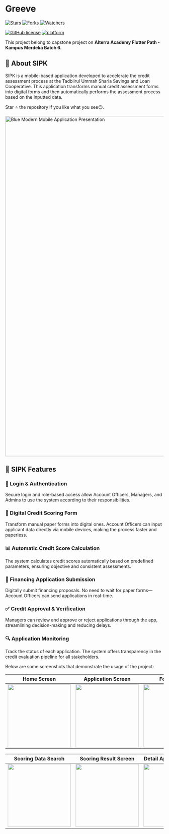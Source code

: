 # Greeve

[![Stars](https://img.shields.io/github/stars/ivantendou/sipk.svg)](https://github.com/ivantendou/sipk/stargazers)
[![Forks](https://img.shields.io/github/forks/ivantendou/sipk.svg)](https://github.com/ivantendou/sipk/network/members)
[![Watchers](https://img.shields.io/github/watchers/ivantendou/sipk.svg)](https://github.com/ivantendou/sipk/watchers)

[![GitHub license](https://img.shields.io/badge/License-MIT-blue.svg)](https://github.com/Alterra-Greeve/flutter-capstone/blob/main/LICENSE)
[![platform](https://img.shields.io/badge/platform-Flutter-blue.svg)](https://flutter.dev/)

This project belong to capstone project on
**Alterra Academy Flutter Path - Kampus Merdeka Batch 6.**

## 🌿 About SIPK

SIPK is a mobile-based application developed to accelerate the credit assessment process at the Tadbiirul Ummah Sharia Savings and Loan Cooperative. This application transforms manual credit assessment forms into digital forms and then automatically performs the assessment process based on the inputted data.

Star ⭐ the repository if you like what you see😉.

<img width="1920" height="1080" alt="Blue Modern Mobile Application Presentation" src="https://github.com/user-attachments/assets/990bb290-984b-4171-9b3a-1059058296ee" />

## 📱 SIPK Features

### 🔐 Login & Authentication
Secure login and role-based access allow Account Officers, Managers, and Admins to use the system according to their responsibilities.

### 📄 Digital Credit Scoring Form
Transform manual paper forms into digital ones. Account Officers can input applicant data directly via mobile devices, making the process faster and paperless.

### 📊 Automatic Credit Score Calculation
The system calculates credit scores automatically based on predefined parameters, ensuring objective and consistent assessments.

### 🧾 Financing Application Submission
Digitally submit financing proposals. No need to wait for paper forms—Account Officers can send applications in real-time.

### ✅ Credit Approval & Verification
Managers can review and approve or reject applications through the app, streamlining decision-making and reducing delays.

### 🔍 Application Monitoring
Track the status of each application. The system offers transparency in the credit evaluation pipeline for all stakeholders.

Below are some screenshots that demonstrate the usage of the project:

| **Home Screen** | **Application Screen** | **Form Screen** |
|:--:|:--:|:--:|
| <img src="https://github.com/user-attachments/assets/f3b23d9c-8847-4443-9aa0-792037551473" width="200" /> | <img src="https://github.com/user-attachments/assets/e435a14c-dbe2-4b64-ae67-4821de25c309" width="200" /> | <img src="https://github.com/user-attachments/assets/1f0d713c-99e9-4ca1-9126-e412df4eb0e9" width="200" /> |

| **Scoring Data Search** | **Scoring Result Screen** | **Detail Application Screen** |
|:--:|:--:|:--:|
| <img src="https://github.com/user-attachments/assets/55e76db2-3a36-4170-b53a-7c27a8228b31" width="200" /> | <img src="https://github.com/user-attachments/assets/6ae11d9f-af06-4c85-aad7-f58d90f7ef08" width="200" /> | <img src="https://github.com/user-attachments/assets/7fa93890-7a5e-4df2-9e61-15a3e244c382" width="200" /> |



